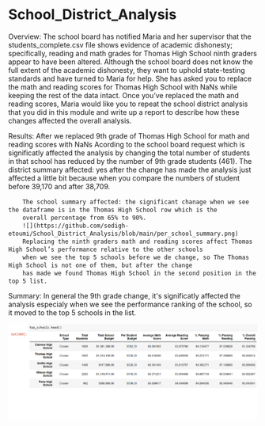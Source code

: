 # School_District_Analysis

Overview:
    The school board has notified Maria and her supervisor that the students_complete.csv file shows evidence of academic dishonesty; specifically, reading and math grades for Thomas High School ninth graders appear to have been altered. Although the school board does not know the full extent of the academic dishonesty, they want to uphold state-testing standards and have turned to Maria for help. She has asked you to replace the math and reading scores for Thomas High School with NaNs while keeping the rest of the data intact. Once you’ve replaced the math and reading scores, Maria would like you to repeat the school district analysis that you did in this module and write up a report to describe how these changes affected the overall analysis.

Results:
    After we replaced 9th grade of Thomas High School for math and reading scores with NaNs Acording to the school board request which is significatly affected the         analysis by changing the total number of students in that school has reduced by the number of 9th grade students (461).
        The district summary affected: yes after the change has made the analysis just affected a little bit because when you compare the numbers of student before             39,170 and after 38,709.
        
        The school summary affected: the significant chanage when we see the dataframe is in the Thomas High School row which is the 
        overall percentage from 65% to 90%.
        ![](https://github.com/sedigh-etoumi/School_District_Analysis/blob/main/per_school_summary.png)
        Replacing the ninth graders math and reading scores affect Thomas High School’s performance relative to the other schools
        when we see the top 5 schools before we de change, so The Thomas High School is not one of them, but after the change 
        has made we found Thomas High School in the second position in the top 5 list.   

Summary: In general the 9th grade change, it's significatly affected the analysis especialy when we see the performance ranking of the school, so it moved to the top 5 schools in the list.

![](https://github.com/sedigh-etoumi/School_District_Analysis/blob/main/top_schools.png)

